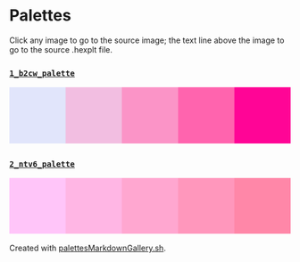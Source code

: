 # Palettes

Click any image to go to the source image; the text line above the image to go to the source .hexplt file.

### [`1_b2cw_palette`](1_b2cw_palette.hexplt)

[ ![1_b2cw_palette.png](1_b2cw_palette.png) ](1_b2cw_palette.png)

### [`2_ntv6_palette`](2_ntv6_palette.hexplt)

[ ![2_ntv6_palette.png](2_ntv6_palette.png) ](2_ntv6_palette.png)

Created with [palettesMarkdownGallery.sh](https://github.com/earthbound19/_ebDev/blob/master/scripts/imgAndVideo/palettesMarkdownGallery.sh).